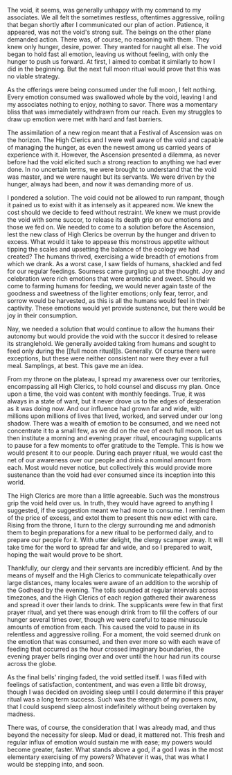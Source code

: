 The void, it seems, was generally unhappy with my command to my associates. We all felt the sometimes restless, oftentimes aggressive, roiling that began shortly after I communicated our plan of action. Patience, it appeared, was not the void's strong suit. The beings on the other plane demanded action. There was, of course, no reasoning with them. They knew only hunger, desire, power. They wanted for naught all else. The void began to hold fast all emotion, leaving us without feeling, with only the hunger to push us forward. At first, I aimed to combat it similarly to how I did in the beginning. But the next full moon ritual would prove that this was no viable strategy.

As the offerings were being consumed under the full moon, I felt nothing. Every emotion consumed was swallowed whole by the void, leaving I and my associates nothing to enjoy, nothing to savor. There was a momentary bliss that was immediately withdrawn from our reach. Even my struggles to draw up emotion were met with hard and fast barriers.

The assimilation of a new region meant that a Festival of Ascension was on the horizon. The High Clerics and I were well aware of the void and capable of managing the hunger, as even the newest among us carried years of experience with it. However, the Ascension presented a dilemma, as never before had the void elicited such a strong reaction to anything we had ever done. In no uncertain terms, we were brought to understand that the void was master, and we were naught but its servants. We were driven by the hunger, always had been, and now it was demanding more of us.

I pondered a solution. The void could not be allowed to run rampant, though it pained us to exist with it as intensely as it appeared now. We knew the cost should we decide to feed without restraint. We knew we must provide the void with some succor, to release its death grip on our emotions and those we fed on. We needed to come to a solution before the Ascension, lest the new class of High Clerics be overrun by the hunger and driven to excess. What would it take to appease this monstrous appetite without tipping the scales and upsetting the balance of the ecology we had created? The humans thrived, exercising a wide breadth of emotions from which we drank. As a worst case, I saw fields of humans, shackled and fed for our regular feedings. Sourness came gurgling up at the thought. Joy and celebration were rich emotions that were aromatic and sweet. Should we come to farming humans for feeding, we would never again taste of the goodness and sweetness of the lighter emotions; only fear, terror, and sorrow would be harvested, as this is all the humans would feel in their captivity. These emotions would yet provide sustenance, but there would be joy in their consumption.

Nay, we needed a solution that would continue to allow the humans their autonomy but would provide the void with the succor it desired to release its stranglehold. We generally avoided taking from humans and sought to feed only during the [[full moon ritual]]s. Generally. Of course there were exceptions, but these were neither consistent nor were they ever a full meal. Samplings, at best. This gave me an idea.

From my throne on the plateau, I spread my awareness over our territories, encompassing all High Clerics, to hold counsel and discuss my plan. Once upon a time, the void was content with monthly feedings. True, it was always in a state of want, but it never drove us to the edges of desperation as it was doing now. And our influence had grown far and wide, with millions upon millions of lives that lived, worked, and served under our long shadow. There was a wealth of emotion to be consumed, and we need not concentrate it to a small few, as we did on the eve of each full moon. Let us then institute a morning and evening prayer ritual, encouraging supplicants to pause for a few moments to offer gratitude to the Temple. This is how we would present it to our people. During each prayer ritual, we would cast the net of our awareness over our people and drink a nominal amount from each. Most would never notice, but collectively this would provide more sustenance than the void had ever consumed since its inception into this world.

The High Clerics are more than a little agreeable. Such was the monstrous grip the void held over us. In truth, they would have agreed to anything I suggested, if the suggestion meant we had more to consume. I remind them of the price of excess, and extol them to present this new edict with care. Rising from the throne, I turn to the clergy surrounding me and admonish them to begin preparations for a new ritual to be performed daily, and to prepare our people for it. With utter delight, the clergy scamper away. It will take time for the word to spread far and wide, and so I prepared to wait, hoping the wait would prove to be short.

Thankfully, our clergy and their servants are incredibly efficient. And by the means of myself and the High Clerics to communicate telepathically over large distances, many locales were aware of an addition to the worship of the Godhead by the evening. The tolls sounded at regular intervals across timezones, and the High Clerics of each region gathered their awareness and spread it over their lands to drink. The supplicants were few in that first prayer ritual, and yet there was enough drink from to fill the coffers of our hunger several times over, though we were careful to tease minuscule amounts of emotion from each. This caused the void to pause in its relentless and aggressive roiling. For a moment, the void seemed drunk on the emotion that was consumed, and then ever more so with each wave of feeding that occurred as the hour crossed imaginary boundaries, the evening prayer bells ringing over and over until the hour had run its course across the globe.

As the final bells' ringing faded, the void settled itself. I was filled with feelings of satisfaction, contentment, and was even a little bit drowsy, though I was decided on avoiding sleep until I could determine if this prayer ritual was a long term success. Such was the strength of my powers now, that I could suspend sleep almost indefinitely without being overtaken by madness.

There was, of course, the consideration that I was already mad, and thus beyond the necessity for sleep. Mad or dead, it mattered not. This fresh and regular influx of emotion would sustain me with ease; my powers would become greater, faster. What stands above a god, if a god I was in the most elementary exercising of my powers? Whatever it was, that was what I would be stepping into, and soon.

